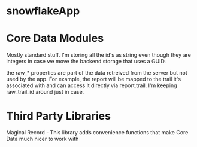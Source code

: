 snowflakeApp
============

Core Data Modules
============
Mostly standard stuff. I'm storing all the id's as string even though they are integers
in case we move the backend storage that uses a GUID.

the raw_* properties are part of the data retreived from the server but not used by the app.
For example, the report will be mapped to the trail it's associated with and can access it directly via report.trail.
I'm keeping raw_trail_id around just in case.

Third Party Libraries
============

Magical Record - This library adds convenience functions that make Core Data much nicer to work with